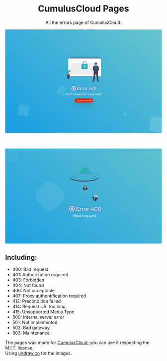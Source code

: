 <h1 align="center">CumulusCloud Pages</h1>
<p align="center">All the errors page of CumulusCloud.

<img src="docs/1.png" alt="Error 401" align="center"/> <img src="docs/2.png" alt="Error 400" style="margin-top: 50px;"/>
<h2>Including:</h2>
<ul>
    <li>400: Bad request</li>
    <li>401: Authorization required</li>
    <li>403: Forbidden</li>
    <li>404: Not found</li>
    <li>406: Not acceptable</li> 
    <li>407: Proxy authentification required</li>
    <li>412: Precondition failed</li>
    <li>414: Request URI too long</li>
    <li>415: Unsupported Media Type</li>
    <li>500: Internal server error</li>
    <li>501: Not implemented</li>
    <li>502: Bad gateway</li>
    <li>503: Maintenance</li>
</ul>

<p>The pages was made for <a href="https://cumuluscloud.fr">CumulusCloud</a>; you can use it respecting the M.I.T. license. <br />
Using <a href="https://undraw.co">undraw.co</a> for the images.</p>

